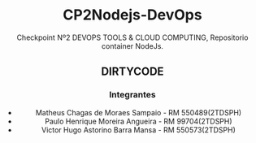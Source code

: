 
<div align="center">


<h1>CP2Nodejs-DevOps</h1>


Checkpoint Nº2 DEVOPS TOOLS &amp; CLOUD COMPUTING, Repositorio container NodeJs.



  <h2>DIRTYCODE</h2>

  <h3>Integrantes</h3>
  <ul>
    <li>Matheus Chagas de Moraes Sampaio - RM 550489(2TDSPH)</li>
    <li>Paulo Henrique Moreira Angueira - RM 99704(2TDSPH)</li>
    <li>Victor Hugo Astorino Barra Mansa - RM 550573(2TDSPH)</li>
  </ul>
</div>
